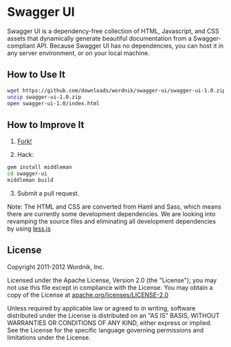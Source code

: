 Swagger UI
==========

Swagger UI is a dependency-free collection of HTML, Javascript, and CSS assets that dynamically 
generate beautiful documentation from a Swagger-compliant API. Because Swagger UI has no 
dependencies, you can host it in any server environment, or on your local machine.

How to Use It
-------------

```bash
wget https://github.com/downloads/wordnik/swagger-ui/swagger-ui-1.0.zip
unzip swagger-ui-1.0.zip
open swagger-ui-1.0/index.html
```

How to Improve It
-----------------

1. [Fork!](https://github.com/wordnik/swagger-ui)

2. Hack:

```bash
gem install middleman
cd swagger-ui
middleman build
```

3. Submit a pull request.

Note: The HTML and CSS are converted from Haml and Sass, which means there are currently some development 
dependencies. We are looking into revamping the source files and eliminating all development 
dependencies by using [less.js](http://lesscss.org/)

License
-------

Copyright 2011-2012 Wordnik, Inc.

Licensed under the Apache License, Version 2.0 (the "License");
you may not use this file except in compliance with the License.
You may obtain a copy of the License at [apache.org/licenses/LICENSE-2.0](http://www.apache.org/licenses/LICENSE-2.0)

Unless required by applicable law or agreed to in writing, software
distributed under the License is distributed on an "AS IS" BASIS,
WITHOUT WARRANTIES OR CONDITIONS OF ANY KIND, either express or implied.
See the License for the specific language governing permissions and
limitations under the License.